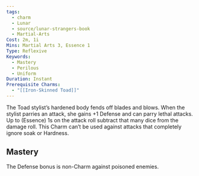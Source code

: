 ```yaml
---
tags:
  - charm
  - Lunar
  - source/lunar-strangers-book
  - Martial-Arts
Cost: 2m, 1i
Mins: Martial Arts 3, Essence 1
Type: Reflexive
Keywords:
  - Mastery
  - Perilous
  - Uniform
Duration: Instant
Prerequisite Charms:
  - "[[Iron-Skinned Toad]]"
---
```

The Toad stylist’s hardened body fends off blades and blows.
When the stylist parries an attack, she gains +1 Defense and can parry lethal attacks. Up to (Essence) 1s on the attack roll subtract that many dice from the damage roll.
This Charm can’t be used against attacks that completely ignore soak or Hardness.

## Mastery
The Defense bonus is non-Charm against poisoned enemies.